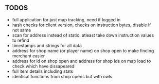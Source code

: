## TODOS
* full application for just map tracking, need if logged in
* hash checks for client version, checks on instruction bytes, disable if not same
* scan for address instead of static. atleast take down instruction values to refind
* timestamps and strings for all data
* address for shop name (or player name) on shop open to make finding merchant easier
* address for id on shop open and address for shop ids on map load to check which have dissapeared
* full item details including stats
* identical functions from shop opens but with owls
